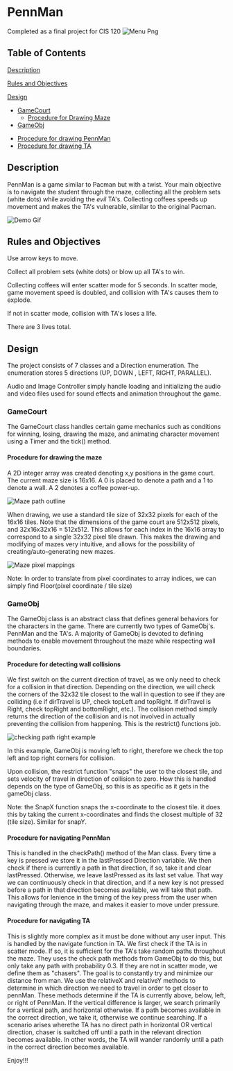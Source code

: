 # PennMan

Completed as a final project for CIS 120 
![Menu Png](files/images/menu.png)

## Table of Contents  
[Description](#description)   

[Rules and Objectives](#rules-and-objectives)
<a name="rules-and=objectives"/>


[Design](#design)
<a name="design"/>
* [GameCourt](#gamecourt)
  + [Procedure for Drawing Maze](#procedure-for-drawing-the-maze)
* [GameObj](#gameobj)
+ [Procedure for drawing PennMan](#procedure-for-drawing-pennman)
+ [Procedure for drawing TA](#procedure-for-drawing-TA)

## Description

PennMan is a game similar to Pacman but with a twist. Your main objective is to navigate the student through the maze, collecting all the problem sets (white dots) while avoiding the *evil* TA's. Collecting coffees speeds up movement and makes the TA's vulnerable, similar to the original Pacman. 

![Demo Gif](files/images/coffeeDemo.gif)


## Rules and Objectives
Use arrow keys to move. 

Collect all problem sets (white dots) or blow up all TA's to win. 

Collecting coffees will enter scatter mode for 5 seconds. In scatter mode, game movement 
speed is doubled, and collision with TA's causes them to explode. 

If not in scatter mode, collision with TA's loses a life.

There are 3 lives total. 

## Design

The project consists of  7 classes and a Direction enumeration. 
The enumeration stores 5 directions (UP, DOWN , LEFT, RIGHT, PARALLEL). 

Audio and Image Controller simply handle loading and initializing the audio and video files used for sound effects and animation throughout the game. 

### GameCourt

The GameCourt class handles certain game mechanics such as conditions for winning, losing,
drawing the maze, and animating character movement using a Timer and the tick() method. 

#### Procedure for drawing the maze

A 2D integer array was created denoting x,y positions in the game court. The current maze size is 16x16. 
A 0 is placed to denote a path and a 1 to denote a wall. A 2 denotes a coffee power-up. 

![Maze path outline](files/images/mazeTrace.png)

When drawing, we use a standard tile size of 32x32 pixels for each of the 16x16 tiles. Note that the
dimensions of the game court are 512x512 pixels, and 32x16x32x16 = 512x512. This allows for each index
in the 16x16 array to correspond to a single 32x32 pixel tile drawn. This makes the drawing and modifying of
mazes very intuitive, and allows for the possibility of creating/auto-generating new mazes.

![Maze pixel mappings](files/images/mazeMap.png)

Note: In order to translate from pixel coordinates to array indices, we can simply find Floor(pixel coordinate / tile size)

### GameObj 

The GameObj class is an abstract class that defines general behaviors for the characters in the 
game. There are currently two types of GameObj's. PennMan and the TA's. 
A majority of GameObj is devoted to defining methods to enable movement throughout the maze while
respecting wall boundaries.

#### Procedure for detecting wall collisions

We first switch on the current direction of travel, as we only need to check for a collision
in that direction. Depending on the direction, we will check the corners of the 32x32 tile closest
to the wall in question to see if they are colliding (i.e if dirTravel is UP, check topLeft and
topRight. If dirTravel is Right, check topRight and bottomRight, etc.). The collision method 
simply returns the direction of the collision and is not involved in actually preventing the 
collision from happening. This is the restrict() functions job. 

![checking path right example](files/images/collision.png)

In this example, GameObj is moving left to right, therefore we check the top left and top right corners for collision. 

Upon collision, the restrict function "snaps" the user to the closest tile, and sets velocity of travel in direction of collision 
to zero. How this is handled depends on the type of GameObj, so this is as specific as it gets
in the gameObj class. 

Note: the SnapX function snaps the x-coordinate to the closest tile. it does this by taking the 
current x-coordinates and finds the closest multiple of 32 (tile size). Similar for snapY. 

#### Procedure for navigating PennMan 

This is handled in the checkPath() method of the Man class. Every time a key is pressed we store it
in the lastPressed Direction variable. We then check if there is currently a path in that 
direction, if so, take it and clear lastPressed. Otherwise, we leave lastPressed as its last set value. That
way we can continuously check in that direction, and if a new key is not pressed before a 
path in that direction becomes available, we will take that path. This allows for lenience in the
timing of the key press from the user when navigating through the maze, and makes it easier to move under pressure.


#### Procedure for navigating TA

This is slightly more complex as it must be done without any user input. 
This is handled by the navigate function in TA. We first check if the TA is in scatter mode. If
so, it is sufficient for the TA's take random paths throughout the maze. They uses the check path
methods from GameObj to do this, but only take any path with probability 0.3. If they are 
not in scatter mode, we  define them as "chasers". The goal is to constantly try and 
minimize our distance from  man. We use the relativeX and relativeY methods to  determine in 
which direction we need to travel in order to get closer to pennMan. These methods determine if the TA is currently
above, below, left, or right of PennMan. If the vertical difference is larger, we search primarily for a vertical path, 
and horizontal otherwise. If a path becomes available in the correct direction, we take it, otherwise we continue searching. 
If a scenario arises wherethe TA has no direct path in horizontal OR vertical direction, chaser is switched off until a path
in the relevant direction becomes available. In other words, the TA will wander randomly until a 
path in the correct direction becomes available.

Enjoy!!!
